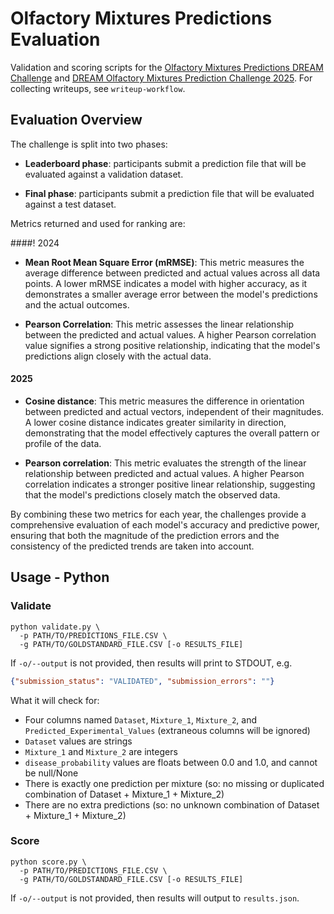 # Olfactory Mixtures Predictions Evaluation

Validation and scoring scripts for the
[Olfactory Mixtures Predictions DREAM Challenge] and
[DREAM Olfactory Mixtures Prediction Challenge 2025].
For collecting writeups, see `writeup-workflow`.

## Evaluation Overview

The challenge is split into two phases:

- **Leaderboard phase**: participants submit a prediction
file that will be evaluated against a validation dataset.

- **Final phase**: participants submit a prediction file
that will be evaluated against a test dataset. 

Metrics returned and used for ranking are:

####! 2024

- **Mean Root Mean Square Error (mRMSE)**: This metric
measures the average difference between predicted and
actual values across all data points. A lower mRMSE
indicates a model with higher accuracy, as it demonstrates
a smaller average error between the model's predictions
and the actual outcomes.

- **Pearson Correlation**: This metric assesses the
linear relationship between the predicted and actual 
values. A higher Pearson correlation value signifies a
strong positive relationship, indicating that the model's
predictions align closely with the actual data.

#### 2025

- **Cosine distance**: This metric measures the difference
in orientation between predicted and actual vectors,
independent of their magnitudes. A lower cosine distance
indicates greater similarity in direction, demonstrating
that the model effectively captures the overall pattern
or profile of the data.

- **Pearson correlation**: This metric evaluates the strength
of the linear relationship between predicted and actual values.
A higher Pearson correlation indicates a stronger positive
linear relationship, suggesting that the model's predictions
closely match the observed data.


By combining these two metrics for each year, the challenges provide
a comprehensive evaluation of each model's accuracy and
predictive power, ensuring that both the magnitude of the
prediction errors and the consistency of the predicted
trends are taken into account.
## Usage - Python

### Validate

```text
python validate.py \
  -p PATH/TO/PREDICTIONS_FILE.CSV \
  -g PATH/TO/GOLDSTANDARD_FILE.CSV [-o RESULTS_FILE]
```
If `-o/--output` is not provided, then results will print
to STDOUT, e.g.

```json
{"submission_status": "VALIDATED", "submission_errors": ""}
```

What it will check for:

- Four columns named `Dataset`, `Mixture_1`, `Mixture_2`, 
  and `Predicted_Experimental_Values` (extraneous columns 
  will be ignored)
- `Dataset` values are strings
- `Mixture_1` and `Mixture_2` are integers
- `disease_probability` values are floats between 0.0 
  and 1.0, and cannot be null/None
- There is exactly one prediction per mixture (so: no missing
  or duplicated combination of Dataset + Mixture_1 + Mixture_2)
- There are no extra predictions (so: no unknown combination
  of Dataset + Mixture_1 + Mixture_2)

### Score

```text
python score.py \
  -p PATH/TO/PREDICTIONS_FILE.CSV \
  -g PATH/TO/GOLDSTANDARD_FILE.CSV [-o RESULTS_FILE]
```

If `-o/--output` is not provided, then results will output
to `results.json`.

[Olfactory Mixtures Predictions DREAM Challenge]: https://www.synapse.org/#!Synapse:syn53470621/wiki/626022
[DREAM Olfactory Mixtures Prediction Challenge 2025]: https://www.synapse.org/Synapse:syn64743570
